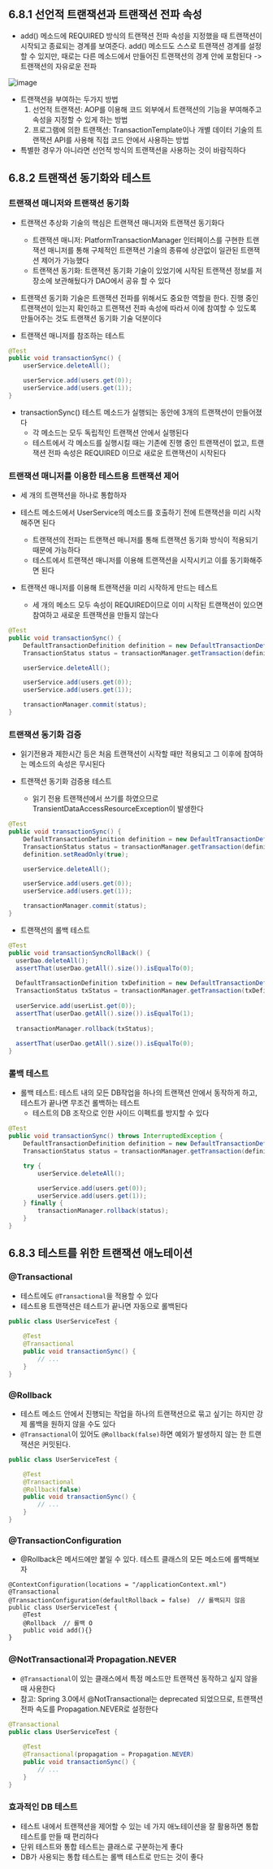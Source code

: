 ## 6.8.1 선언적 트랜잭션과 트랜잭션 전파 속성
- add() 메소드에 REQUIRED 방식의 트랜잭션 전파 속성을 지정했을 때 트랜잭션이 시작되고 종료되는 경계를 보여준다. add() 메소드도 스스로 트랜잭션 경계를 설정할 수 있지만, 때로는 다른 메소드에서 만들어진 트랜잭션의 경계 안에 포함된다
  -> 트랜잭션의 자유로운 전파

![image](https://github.com/user-attachments/assets/0d8d7b33-4aec-48f6-92fd-8ba9c3091e2b)

- 트랜잭션을 부여하는 두가지 방법
	1. 선언적 트랜잭션: AOP를 이용해 코드 외부에서 트랜잭션의 기능을 부여해주고 속성을 지정할 수 있게 하는 방법
    2. 프로그램에 의한 트랜잭션: TransactionTemplate이나 개별 데이터 기술의 트랜잭션 API를 사용해 직접 코드 안에서 사용하는 방법
- 특별한 경우가 아니라면 선언적 방식의 트랜잭션을 사용하는 것이 바람직하다

## 6.8.2 트랜잭션 동기화와 테스트
### 트랜잭션 매니저와 트랜잭션 동기화
- 트랜잭션 추상화 기술의 핵심은 트랜잭션 매니저와 트랜잭션 동기화다
    - 트랜잭션 매니저: PlatformTransactionManager 인터페이스를 구현한 트랜잭션 매니저를 통해 구체적인 트랜잭션 기술의 종류에 상관없이 일관된 트랜잭션 제어가 가능했다
    - 트랜잭션 동기화: 트랜잭션 동기화 기술이 있었기에 시작된 트랜잭션 정보를 저장소에 보관해뒀다가 DAO에서 공유 할 수 있다
- 트랜잭션 동기화 기술은 트랜잭션 전파를 위해서도 중요한 역할을 한다. 진행 중인 트랜잭션이 있는지 확인하고 트랜잭션 전파 속성에 따라서 이에 참여할 수 있도록 만들어주는 것도 트랜잭션 동기화 기술 덕분이다

- 트랜잭션 매니저를 참조하는 테스트
```java
@Test
public void transactionSync() {
    userService.deleteAll();

    userService.add(users.get(0));
    userService.add(users.get(1));
}
```
- transactionSync() 테스트 메소드가 실행되는 동안에 3개의 트랜잭션이 만들어졌다
	- 각 메소드는 모두 독립적인 트랜잭션 안에서 실행된다
	- 테스트에서 각 메소드를 실행시킬 때는 기존에 진행 중인 트랜잭션이 없고, 트랜잭션 전파 속성은 REQUIRED 이므로 새로운 트랜잭션이 시작된다

### 트랜잭션 매니저를 이용한 테스트용 트랜잭션 제어
- 세 개의 트랜잭션을 하나로 통합하자
- 테스트 메소드에서 UserService의 메소드를 호출하기 전에 트랜잭션을 미리 시작해주면 된다
	- 트랜잭션의 전파는 트랜잭션 매니저를 통해 트랜잭션 동기화 방식이 적용되기 때문에 가능하다
	- 테스트에서 트랜잭션 매니저를 이용해 트랜잭션을 시작시키고 이를 동기화해주면 된다

- 트랜잭션 매니저를 이용해 트랜잭션을 미리 시작하게 만드는 테스트
	- 세 개의 메소드 모두 속성이 REQUIRED이므로 이미 시작된 트랜잭션이 있으면 참여하고 새로운 트랜잭션을 만들지 않는다
```java
@Test
public void transactionSync() {
    DefaultTransactionDefinition definition = new DefaultTransactionDefinition();
    TransactionStatus status = transactionManager.getTransaction(definition);

    userService.deleteAll();

    userService.add(users.get(0));
    userService.add(users.get(1));

    transactionManager.commit(status);
}
```

### 트랜잭션 동기화 검증
- 읽기전용과 제한시간 등은 처음 트랜잭션이 시작할 때만 적용되고 그 이후에 참여하는 메소드의 속성은 무시된다

- 트랜잭션 동기화 검증용 테스트
	- 읽기 전용 트랜잭션에서 쓰기를 하였으므로 TransientDataAccessResourceException이 발생한다
```java
@Test
public void transactionSync() {
    DefaultTransactionDefinition definition = new DefaultTransactionDefinition();
    TransactionStatus status = transactionManager.getTransaction(definition);
    definition.setReadOnly(true);

    userService.deleteAll();

    userService.add(users.get(0));
    userService.add(users.get(1));

    transactionManager.commit(status);
}
```

- 트랜잭션의 롤백 테스트
```java
@Test
public void transactionSyncRollBack() {
  userDao.deleteAll();
  assertThat(userDao.getAll().size()).isEqualTo(0);
  
  DefaultTransactionDefinition txDefinition = new DefaultTransactionDefinition();
  TransactionStatus txStatus = transactionManager.getTransaction(txDefinition);
  
  userService.add(userList.get(0));
  assertThat(userDao.getAll().size()).isEqualTo(1);
  
  transactionManager.rollback(txStatus);
  
  assertThat(userDao.getAll().size()).isEqualTo(0);
}
```

### 롤백 테스트
- 롤백 테스트: 테스트 내의 모든 DB작업을 하나의 트랜잭션 안에서 동작하게 하고, 테스트가 끝나면 무조건 롤백하는 테스트
	- 테스트의 DB 조작으로 인한 사이드 이펙트를 방지할 수 있다
```java
@Test
public void transactionSync() throws InterruptedException {
    DefaultTransactionDefinition definition = new DefaultTransactionDefinition();
    TransactionStatus status = transactionManager.getTransaction(definition);

    try {
        userService.deleteAll();

        userService.add(users.get(0));
        userService.add(users.get(1));
    } finally {
        transactionManager.rollback(status);
    }
}
```

## 6.8.3 테스트를 위한 트랜잭션 애노테이션
### @Transactional
- 테스트에도 `@Transactional`을 적용할 수 있다
- 테스트용 트랜잭션은 테스트가 끝나면 자동으로 롤백된다
```java
public class UserServiceTest {
	
    @Test
    @Transactional
    public void transactionSync() {
        // ...
    }
}
```

### @Rollback
- 테스트 메소드 안에서 진행되는 작업을 하나의 트랜잭션으로 묶고 싶기는 하지만 강제 롤백을 원하지 않을 수도 있다
- `@Transactional`이 있어도 `@Rollback(false)`하면 예외가 발생하지 않는 한 트랜잭션은 커밋된다.
```java
public class UserServiceTest {

    @Test
    @Transactional
    @Rollback(false)
    public void transactionSync() {
        // ...
    }
}
```

### @TransactionConfiguration
- @Rollback은 메서드에만 붙일 수 있다. 테스트 클래스의 모든 메소드에 롤백해보자
```java@RunWith(SpringJUnit4ClassRunner.class)
@ContextConfiguration(locations = "/applicationContext.xml")
@Transactional
@TransactionConfiguration(defaultRollback = false)  // 롤백되지 않음
public class UserServiceTest {
    @Test
    @Rollback  // 롤백 O
    public void add(){}
}
```

### @NotTransactional과 Propagation.NEVER
- `@Transactional`이 있는 클래스에서 특정 메소드만 트랜잭션 동작하고 싶지 않을 때 사용한다
- 참고: Spring 3.0에서 @NotTransactional는 deprecated 되었으므로, 트랜잭션 전파 속도를 Propagation.NEVER로 설정한다
```java
@Transactional
public class UserServiceTest {

    @Test
    @Transactional(propagation = Propagation.NEVER)
    public void transactionSync() {
        // ...
    }
}
```

### 효과적인 DB 테스트
- 테스트 내에서 트랜잭션을 제어할 수 있는 네 가지 애노테이션을 잘 활용하면 통합 테스트를 만들 때 편리하다
- 단위 테스트와 통합 테스트는 클래스로 구분하는게 좋다
- DB가 사용되는 통합 테스트는 롤백 테스트로 만드는 것이 좋다